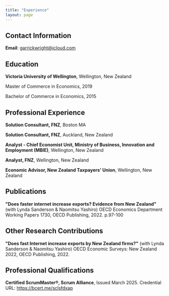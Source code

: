 ```yaml
---
title: "Experience"
layout: page
---
```


## Contact Information


**Email**: garrickwright@icloud.com


## Education


**Victoria University of Wellington**, Wellington, New Zealand

Master of Commerce in Economics, 2019

Bachelor of Commerce in Economics, 2015


## Professional Experience


**Solution Consultant, FNZ**, Boston MA

**Solution Consultant, FNZ**, Auckland, New Zealand

**Analyst - Chief Economist Unit, Ministry of Business, Innovation and Employment (MBIE)**, Wellington, New Zealand

**Analyst, FNZ**, Wellington, New Zealand

**Economic Advisor, New Zealand Taxpayers' Union**, Wellington, New Zealand


## Publications

**"Does faster internet increase exports? Evidence from New Zealand"** (with Lynda Sanderson & Naomitsu Yashiro)
OECD Economics Department Working Papers 1730, OECD Publishing, 2022. p.97-100

## Other Research Contributions

**"Does fast Internet increase exports by New Zealand firms?"** (with Lynda Sanderson & Naomitsu Yashiro)
OECD Economic Surveys: New Zealand 2022, OECD Publishing, 2022.

## Professional Qualifications

**Certified ScrumMaster®, Scrum Alliance**, Issued March 2025. Credential URL: <https://bcert.me/sclsfdxap>
